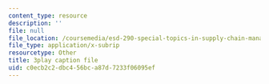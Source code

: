 ```yaml
---
content_type: resource
description: ''
file: null
file_location: /coursemedia/esd-290-special-topics-in-supply-chain-management-spring-2005/c0ecb2c2dbc456bca87d7233f06095ef_uON1av7YiHw.vtt
file_type: application/x-subrip
resourcetype: Other
title: 3play caption file
uid: c0ecb2c2-dbc4-56bc-a87d-7233f06095ef
---
```

